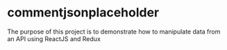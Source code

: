 # commentjsonplaceholder

The purpose of this project is to demonstrate how to manipulate data from an API using ReactJS and Redux
